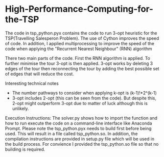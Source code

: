 # High-Performance-Computing-for-the-TSP

The code in tsp_python.pyx contains the code to run 3-opt heuristic for the TSP(Travelling Salesperon Problem). The use of Cython improves the speed of code. In addition, I applied multiprocessing to improve the speed of the code when applying the "Recurrent Nearest Neighbour" (RNN) algorithm 

There two main parts of the code. First the RNN algorithm is applied. To further minimise the tour 3-opt is then applied. 3-opt works by deleting 3 edges of the tour then reconnecting the tour by adding the best possible set of edges that will reduce the cost.

Interesting technical notes
- The number pathways to consider when applying k-opt is (k-1)!*2^(k-1)
- 3-opt includes 2-opt (this can be seen from the code). But despite this, 2-opt might outperform 3-opt due to matter of luck although this is unlikely.

Execution Instructions:
The solver.py shows how to import the function and how to run execute the code on a command-line interface like Anaconda Prompt. Please note the tsp_python.pyx needs to build first before being used. This will result in a file called tsp_python.so. In addition, the compilation instructions are provided in setup.py file which will be used in the build process. For convience I provided the tsp_python.so file so that no building is required.     
